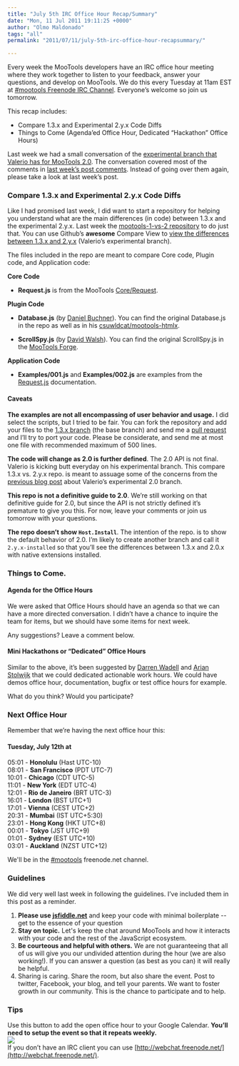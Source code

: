 ```yaml
---
title: "July 5th IRC Office Hour Recap/Summary"
date: "Mon, 11 Jul 2011 19:11:25 +0000"
author: "Olmo Maldonado"
tags: "all"
permalink: "2011/07/11/july-5th-irc-office-hour-recapsummary/"

---
```

Every week the MooTools developers have an IRC office hour meeting where they work together to listen to your feedback, answer your questions, and develop on MooTools. We do this every Tuesday at 11am EST at [#mootools Freenode IRC Channel](irc://irc.freenode.net/mootools). Everyone’s welcome so join us tomorrow.

This recap includes:

* Compare 1.3.x and Experimental 2.y.x Code Diffs
* Things to Come (Agenda’ed Office Hour, Dedicated “Hackathon” Office Hours)

<!--more-->

Last week we had a small conversation of the [experimental branch that Valerio has for MooTools 2.0](http://github.com/kamicane/mootools-core/tree/define-2). The conversation covered most of the comments in [last week’s post comments](http://mootools.net/blog/2011/07/04/june-28th-irc-office-hour-recapsummary/#comments). Instead of going over them again, please take a look at last week’s post. 

### Compare 1.3.x and Experimental 2.y.x Code Diffs

Like I had promised last week, I did want to start a repository for helping you understand what are the main differences (in code) between 1.3.x and the experimental 2.y.x. Last week the [mootools-1-vs-2 repository](https://github.com/ibolmo/mootools-1-vs-2) to do just that. You can use Github’s **awesome** Compare View to [view the differences between 1.3.x and 2.y.x](https://github.com/ibolmo/mootools-1-vs-2/compare/1.3.x...2.y.x) (Valerio’s experimental branch).

The files included in the repo are meant to compare Core code, Plugin code, and Application code:

**Core Code**

* **Request.js** is from the MooTools [Core/Request](https://github.com/mootools/mootools-core/blob/master/Source/Request/Request.js).

**Plugin Code**

* **Database.js** (by [Daniel Buchner](http://github.com/csuwldcat)). You can find the original Database.js in the repo as well as in his [csuwldcat/mootools-htmlx](https://github.com/csuwldcat/mootools-htmlx).

* **ScrollSpy.js** (by [David Walsh](https://github.com/darkwing)). You can find the original ScrollSpy.js in the [MooTools Forge](http://mootools.net/forge/p/scrollspy).

**Application Code**

* **Examples/001.js** and **Examples/002.js** are examples from the [Request.js](http://mootools.net/docs/core/Request/Request) documentation. 

#### Caveats
**The examples are not all encompassing of user behavior and usage.** I did select the scripts, but I tried to be fair. You can fork the repository and add your files to the [1.3.x branch](https://github.com/ibolmo/mootools-1-vs-2) (the base branch) and send me a [pull request](https://github.com/ibolmo/mootools-1-vs-2/pulls) and I’ll try to port your code. Please be considerate, and send me at most one file with recommended maximum of 500 lines.

**The code will change as 2.0 is further defined**. The 2.0 API is not final. Valerio is kicking butt everyday on his experimental branch. This compare 1.3.x vs. 2.y.x repo. is meant to assuage some of the concerns from the [previous blog post](http://mootools.net/blog/2011/07/04/june-28th-irc-office-hour-recapsummary/) about Valerio’s experimental 2.0 branch. 

**This repo is not a definitive guide to 2.0**. We’re still working on that definitive guide for 2.0, but since the API is not strictly defined it’s premature to give you this. For now, leave your comments or join us tomorrow with your questions. 

**The repo doesn’t show `Host.Install`**. The intention of the repo. is to show the default behavior of 2.0. I’m likely to create another branch and call it `2.y.x-installed` so that you’ll see the differences between 1.3.x and 2.0.x with native extensions installed. 


### Things to Come.
#### Agenda for the Office Hours
We were asked that Office Hours should have an agenda so that we can have a more directed conversation. I didn’t have a chance to inquire the team for items, but we should have some items for next week. 

Any suggestions? Leave a comment below.

#### Mini Hackathons or “Dedicated” Office Hours
Similar to the above, it’s been suggested by [Darren Wadell](http://github.com/fakedarren) and [Arian Stolwijk](http://github.com/arian) that we could dedicated actionable work hours. We could have demos office hour, documentation, bugfix or test office hours for example. 

What do you think? Would you participate?


### Next Office Hour

Remember that we’re having the next office hour this:

#### Tuesday, July 12th at

05:01 - **Honolulu** (Hast UTC-10)  
08:01 - **San Francisco** (PDT UTC-7)  
10:01 - **Chicago** (CDT UTC-5)  
11:01 - **New York** (EDT UTC-4)  
12:01 - **Rio de Janeiro** (BRT UTC-3)  
16:01 - **London** (BST UTC+1)  
17:01 - **Vienna** (CEST UTC+2)  
20:31 - **Mumbai** (IST UTC+5:30)  
23:01 - **Hong Kong** (HKT UTC+8)  
00:01 - **Tokyo** (JST UTC+9)  
01:01 - **Sydney** (EST UTC+10)  
03:01 - **Auckland** (NZST UTC+12)

We'll be in the [#mootools](irc://irc.freenode.net/mootools) freenode.net channel.

### Guidelines
We did very well last week in following the guidelines. I’ve included them in this post as a reminder.

1. **Please use [jsfiddle.net](http://jsfiddle.net)** and keep your code with minimal boilerplate -- get to the essence of your question
2. **Stay on topic.** Let's keep the chat around MooTools and how it interacts with your code and the rest of the JavaScript ecosystem.
3. **Be courteous and helpful with others.** We are not guaranteeing that all of us will give you our undivided attention during the hour (we are also working!). If you can answer a question (as best as you can) it will really be helpful.
4. Sharing is caring. Share the room, but also share the event. Post to twitter, Facebook, your blog, and tell your parents. We want to foster growth in our community. This is the chance to participate and to help.

### Tips
Use this button to add the open office hour to your Google Calendar. **You’ll need to setup the event so that it repeats weekly.**  
<a href="http://www.google.com/calendar/event?action=TEMPLATE&text=MooTools%20IRC%20Office%20Hours&dates=20110712T150000Z/20110712T160000Z&details=Join%20us%20and%20ask%20away%20technical%20questions%2C%20open%20(what's%20new%2C%20what's%20coming)%20questions%2C%20or%20just%20participate%20in%20the%20party.%20MooTools%20developers%20will%20be%20in%20the%20%23mootools%20channel%20ready%20to%20answer%20and%20get%20to%20meet%20you.&location=%23motools%20on%20irc.freenode.net&trp=true&sprop=http%3A%2F%2Fmootools.net%2F&sprop=name:MooTools" target="_blank"><img src="http://www.google.com/calendar/images/ext/gc_button6.gif" border=0></a>
<br style="clear: both" />
If you don’t have an IRC client you can use [http://webchat.freenode.net/](http://webchat.freenode.net/).